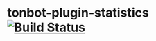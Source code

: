 # tonbot-plugin-statistics [![Build Status](https://travis-ci.org/lijamez/tonbot-plugin-statistics.svg?branch=master)](https://travis-ci.org/lijamez/tonbot-plugin-statistics)